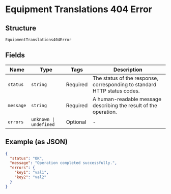
# Equipment Translations 404 Error

## Structure

`EquipmentTranslations404Error`

## Fields

| Name | Type | Tags | Description |
|  --- | --- | --- | --- |
| `status` | `string` | Required | The status of the response, corresponding to standard HTTP status codes. |
| `message` | `string` | Required | A human-readable message describing the result of the operation. |
| `errors` | `unknown \| undefined` | Optional | - |

## Example (as JSON)

```json
{
  "status": "OK",
  "message": "Operation completed successfully.",
  "errors": {
    "key1": "val1",
    "key2": "val2"
  }
}
```

